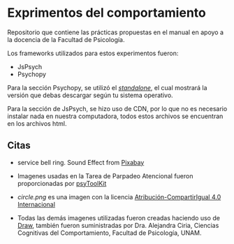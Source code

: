 # Exprimentos del comportamiento

Repositorio que contiene las prácticas propuestas en el manual en apoyo a la docencia de la Facultad de Psicología.

Los frameworks utilizados para estos experimentos fueron:
- JsPsych
- Psychopy

Para la sección Psychopy, se utilizó el _[standalone](https://www.psychopy.org/download.html)_, el cual mostrará la versión que debas descargar según tu sistema operativo. 

Para la sección de JsPsych, se hizo uso de CDN, por lo que no es necesario instalar nada en nuestra computadora, todos estos archivos se encuentran en los archivos html.

## Citas

- service bell ring. Sound Effect from <a href="https://pixabay.com/sound-effects/?utm_source=link-attribution&utm_medium=referral&utm_campaign=music&utm_content=14610">Pixabay</a>

- Imagenes usadas en la Tarea de Parpadeo Atencional fueron proporcionadas por [psyToolKit](https://www.psytoolkit.org/experiment-library/ab.html)

- _circle.png_ es una imagen con la licencia [Atribución-CompartirIgual 4.0 Internacional](https://creativecommons.org/licenses/by-sa/4.0/deed.es)

- Todas las demás imagenes utilizadas fueron creadas haciendo uso de [Draw](drawio.com), también fueron suministradas por Dra. Alejandra Ciria, Ciencias Cognitivas del Comportamiento, Facultad de Psicología, UNAM.